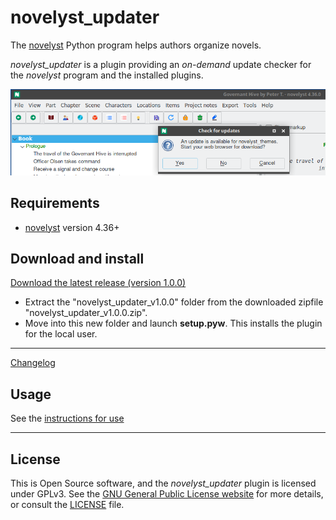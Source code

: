 # novelyst_updater

The [novelyst](https://peter88213.github.io/novelyst/) Python program helps authors organize novels.  

*novelyst_updater* is a plugin providing an *on-demand* update checker for the *novelyst* program and the installed plugins.



![Screenshot](Screenshots/screen01.png)

## Requirements

- [novelyst](https://peter88213.github.io/novelyst/) version 4.36+

## Download and install

[Download the latest release (version 1.0.0)](https://github.com/peter88213/noveltree_updater/raw/main/dist/novelyst_updater_v1.0.0.zip)

- Extract the "novelyst_updater_v1.0.0" folder from the downloaded zipfile "novelyst_updater_v1.0.0.zip".
- Move into this new folder and launch **setup.pyw**. This installs the plugin for the local user.

---

[Changelog](changelog)

## Usage

See the [instructions for use](usage)

---

## License

This is Open Source software, and the *novelyst_updater* plugin is licensed under GPLv3. See the
[GNU General Public License website](https://www.gnu.org/licenses/gpl-3.0.en.html) for more
details, or consult the [LICENSE](https://github.com/peter88213/noveltree_updater/blob/main/LICENSE) file.
